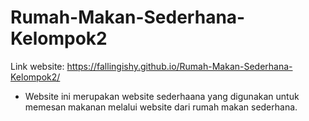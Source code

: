 # Rumah-Makan-Sederhana-Kelompok2
Link website: https://fallingishy.github.io/Rumah-Makan-Sederhana-Kelompok2/
- Website ini merupakan website sederhaana yang digunakan untuk memesan makanan melalui website dari rumah makan sederhana.
